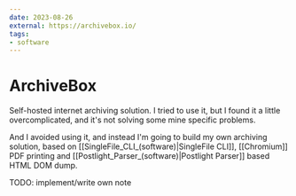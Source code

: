 ```yaml
---
date: 2023-08-26
external: https://archivebox.io/
tags:
- software
---
```


# ArchiveBox

Self-hosted internet archiving solution. I tried to use it, but I found it a
little overcomplicated, and it's not solving some mine specific problems.

And I avoided using it, and instead I'm going to build my own archiving
solution, based on [[SingleFile_CLI_(software)|SingleFile CLI]],
[[Chromium]] PDF printing and
[[Postlight_Parser_(software)|Postlight Parser]] based HTML DOM dump.

TODO: implement/write own note
